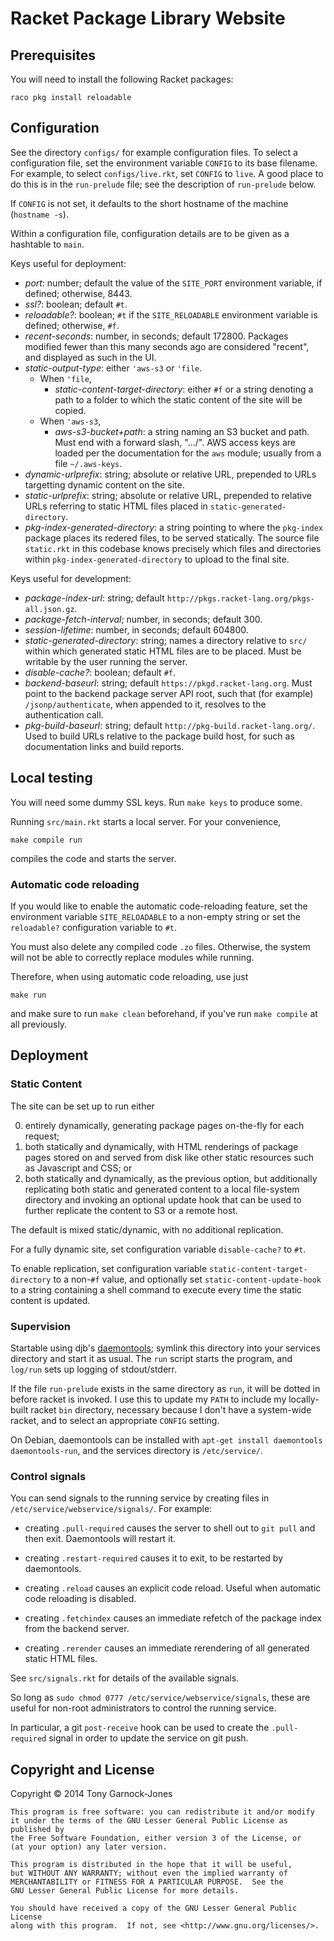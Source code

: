 # Racket Package Library Website

## Prerequisites

You will need to install the following Racket packages:

    raco pkg install reloadable

## Configuration

See the directory `configs/` for example configuration files. To
select a configuration file, set the environment variable `CONFIG` to
its base filename. For example, to select `configs/live.rkt`, set
`CONFIG` to `live`. A good place to do this is in the `run-prelude`
file; see the description of `run-prelude` below.

If `CONFIG` is not set, it defaults to the short hostname of the
machine (`hostname -s`).

Within a configuration file, configuration details are to be given as
a hashtable to `main`.

Keys useful for deployment:

 - *port*: number; default the value of the `SITE_PORT` environment
   variable, if defined; otherwise, 8443.
 - *ssl?*: boolean; default `#t`.
 - *reloadable?*: boolean; `#t` if the `SITE_RELOADABLE` environment
   variable is defined; otherwise, `#f`.
 - *recent-seconds*: number, in seconds; default 172800. Packages
   modified fewer than this many seconds ago are considered "recent",
   and displayed as such in the UI.
 - *static-output-type*: either `'aws-s3` or `'file`.
    - When `'file`,
	   - *static-content-target-directory*: either `#f` or a string
		 denoting a path to a folder to which the static content of
		 the site will be copied.
    - When `'aws-s3`,
       - *aws-s3-bucket+path*: a string naming an S3 bucket and path.
         Must end with a forward slash, ".../". AWS access keys are
         loaded per the documentation for the `aws` module; usually
         from a file `~/.aws-keys`.
 - *dynamic-urlprefix*: string; absolute or relative URL, prepended to
   URLs targetting dynamic content on the site.
 - *static-urlprefix*: string; absolute or relative URL, prepended to
   relative URLs referring to static HTML files placed in
   `static-generated-directory`.
 - *pkg-index-generated-directory*: a string pointing to where the
   `pkg-index` package places its redered files, to be served
   statically. The source file `static.rkt` in this codebase knows
   precisely which files and directories within
   `pkg-index-generated-directory` to upload to the final site.

Keys useful for development:

 - *package-index-url*: string; default
   `http://pkgs.racket-lang.org/pkgs-all.json.gz`.
 - *package-fetch-interval*; number, in seconds; default 300.
 - *session-lifetime*: number, in seconds; default 604800.
 - *static-generated-directory*: string; names a directory relative to
   `src/` within which generated static HTML files are to be placed.
   Must be writable by the user running the server.
 - *disable-cache?*: boolean; default `#f`.
 - *backend-baseurl*: string; default `https://pkgd.racket-lang.org`.
   Must point to the backend package server API root, such that (for
   example) `/jsonp/authenticate`, when appended to it, resolves to
   the authentication call.
 - *pkg-build-baseurl*: string; default
   `http://pkg-build.racket-lang.org/`. Used to build URLs relative to
   the package build host, for such as documentation links and build
   reports.

## Local testing

You will need some dummy SSL keys. Run `make keys` to produce some.

Running `src/main.rkt` starts a local server. For your convenience,

    make compile run

compiles the code and starts the server.

### Automatic code reloading

If you would like to enable the automatic code-reloading feature, set
the environment variable `SITE_RELOADABLE` to a non-empty string or
set the `reloadable?` configuration variable to `#t`.

You must also delete any compiled code `.zo` files. Otherwise, the
system will not be able to correctly replace modules while running.

Therefore, when using automatic code reloading, use just

    make run

and make sure to run `make clean` beforehand, if you've run `make
compile` at all previously.

## Deployment

### Static Content

The site can be set up to run either

 0. entirely dynamically, generating package pages on-the-fly for each
    request;
 0. both statically and dynamically, with HTML renderings of package
    pages stored on and served from disk like other static resources
    such as Javascript and CSS; or
 0. both statically and dynamically, as the previous option, but
    additionally replicating both static and generated content to a
    local file-system directory and invoking an optional update hook
    that can be used to further replicate the content to S3 or a
    remote host.

The default is mixed static/dynamic, with no additional replication.

For a fully dynamic site, set configuration variable `disable-cache?`
to `#t`.

To enable replication, set configuration variable
`static-content-target-directory` to a non-`#f` value, and optionally
set `static-content-update-hook` to a string containing a shell
command to execute every time the static content is updated.

### Supervision

Startable using djb's [daemontools](http://cr.yp.to/daemontools.html);
symlink this directory into your services directory and start it as
usual. The `run` script starts the program, and `log/run` sets up
logging of stdout/stderr.

If the file `run-prelude` exists in the same directory as `run`, it
will be dotted in before racket is invoked. I use this to update my
`PATH` to include my locally-built racket `bin` directory, necessary
because I don't have a system-wide racket, and to select an
appropriate `CONFIG` setting.

On Debian, daemontools can be installed with `apt-get install
daemontools daemontools-run`, and the services directory is
`/etc/service/`.

### Control signals

You can send signals to the running service by creating files in
`/etc/service/webservice/signals/`. For example:

 - creating `.pull-required` causes the server to shell out to `git
   pull` and then exit. Daemontools will restart it.

 - creating `.restart-required` causes it to exit, to be restarted by
   daemontools.

 - creating `.reload` causes an explicit code reload. Useful when
   automatic code reloading is disabled.

 - creating `.fetchindex` causes an immediate refetch of the package
   index from the backend server.

 - creating `.rerender` causes an immediate rerendering of all
   generated static HTML files.

See `src/signals.rkt` for details of the available signals.

So long as `sudo chmod 0777 /etc/service/webservice/signals`, these
are useful for non-root administrators to control the running service.

In particular, a git `post-receive` hook can be used to create the
`.pull-required` signal in order to update the service on git push.

## Copyright and License

Copyright &copy; 2014 Tony Garnock-Jones

    This program is free software: you can redistribute it and/or modify
    it under the terms of the GNU Lesser General Public License as published by
    the Free Software Foundation, either version 3 of the License, or
    (at your option) any later version.

    This program is distributed in the hope that it will be useful,
    but WITHOUT ANY WARRANTY; without even the implied warranty of
    MERCHANTABILITY or FITNESS FOR A PARTICULAR PURPOSE.  See the
    GNU Lesser General Public License for more details.

    You should have received a copy of the GNU Lesser General Public License
    along with this program.  If not, see <http://www.gnu.org/licenses/>.
